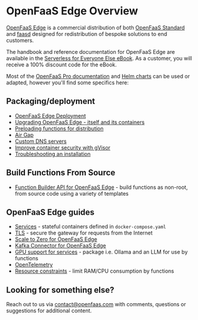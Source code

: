 # OpenFaaS Edge Overview

[OpenFaaS Edge](/deployment/edge) is a commercial distribution of both [OpenFaaS Standard](/docs/openfaas-pro/) and [faasd](https://github.com/openfaas/faasd) designed for redistribution of bespoke solutions to end customers.

The handbook and reference documentation for OpenFaaS Edge are available in the [Serverless for Everyone Else eBook](https://store.openfaas.com/l/serverless-for-everyone-else?layout=profile). As a customer, you will receive a 100% discount code for the eBook.

Most of the [OpenFaaS Pro documentation](/docs/openfaas-pro/) and [Helm charts](https://github.com/openfaas/faas-netes/tree/master/chart) can be used or adapted, however you'll find some specifics here:

## Packaging/deployment

* [OpenFaaS Edge Deployment](/deployment/edge)
* [Upgrading OpenFaaS Edge - itself and its containers](/deployment/edge/#upgrading-openfaas-edge)
* [Preloading functions for distribution](/edge/preloading)
* [Air Gap](/edge/airgap)
* [Custom DNS servers](/edge/custom-dns)
* [Improve container security with gVisor](/edge/gvisor)
* [Troubleshooting an installation](/edge/troubleshooting)

## Build Functions From Source

* [Function Builder API for OpenFaaS Edge](/edge/builder) - build functions as non-root, from source code using a variety of templates

## OpenFaaS Edge guides 

* [Services](/edge/services) - stateful containers defined in `docker-compose.yaml`
* [TLS](/edge/tls) - secure the gateway for requests from the Internet
* [Scale to Zero for OpenFaaS Edge](/edge/scale-to-zero)
* [Kafka Connector for OpenFaaS Edge](/edge/kafka-deployment)
* [GPU support for services](/edge/gpus) - package i.e. Ollama and an LLM for use by functions
* [OpenTelemetry](/edge/open-telemetry)
* [Resource constraints](/reference/yaml/#function-memorycpu-limits) - limit RAM/CPU consumption by functions

## Looking for something else?

Reach out to us via contact@openfaas.com with comments, questions or suggestions for additional content.
